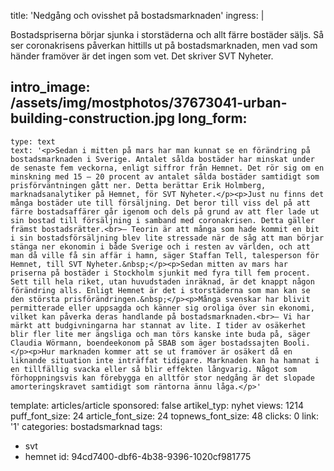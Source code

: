 title: 'Nedgång och ovisshet på bostadsmarknaden'
ingress: |
  <p>Bostadspriserna börjar sjunka i storstäderna och allt färre bostäder säljs. Så ser coronakrisens påverkan hittills ut på bostadsmarknaden, men vad som händer framöver är det ingen som vet. Det skriver SVT Nyheter.
  </p>
  
intro_image: /assets/img/mostphotos/37673041-urban-building-construction.jpg
long_form:
  -
    type: text
    text: '<p>Sedan i mitten på mars har man kunnat se en förändring på bostadsmarknaden i Sverige. Antalet sålda bostäder har minskat under de senaste fem veckorna, enligt siffror från Hemnet. Det rör sig om en minskning med 15 – 20 procent av antalet sålda bostäder samtidigt som prisförväntningen gått ner. Detta berättar Erik Holmberg, marknadsanalytiker på Hemnet, för SVT Nyheter.</p><p>Just nu finns det många bostäder ute till försäljning. Det beror till viss del på att färre bostadsaffärer går igenom och dels på grund av att fler lade ut sin bostad till försäljning i samband med coronakrisen. Detta gäller främst bostadsrätter.<br>– Teorin är att många som hade kommit en bit i sin bostadsförsäljning blev lite stressade när de såg att man börjar stänga ner ekonomin i både Sverige och i resten av världen, och att man då ville få sin affär i hamn, säger Staffan Tell, talesperson för Hemnet, till SVT Nyheter.&nbsp;</p><p>Sedan mitten av mars har priserna på bostäder i Stockholm sjunkit med fyra till fem procent. Sett till hela riket, utan huvudstaden inräknad, är det knappt någon förändring alls. Enligt Hemnet är det i storstäderna som man kan se den största prisförändringen.&nbsp;</p><p>Många svenskar har blivit permitterade eller uppsagda och känner sig oroliga över sin ekonomi, vilket kan påverka deras handlande på bostadsmarknaden.<br>– Vi har märkt att budgivningarna har stannat av lite. I tider av osäkerhet blir fler lite mer ängsliga och man törs kanske inte buda på, säger Claudia Wörmann, boendeekonom på SBAB som äger bostadssajten Booli.</p><p>Hur marknaden kommer att se ut framöver är osäkert då en liknande situation inte inträffat tidigare. Marknaden kan ha hamnat i en tillfällig svacka eller så blir effekten långvarig. Något som förhoppningsvis kan förebygga en alltför stor nedgång är det slopade amorteringskravet samtidigt som räntorna ännu låga.</p>'
template: articles/article
sponsored: false
artikel_typ: nyhet
views: 1214
puff_font_size: 24
article_font_size: 24
topnews_font_size: 48
clicks: 0
link: '1'
categories: bostadsmarknad
tags:
  - svt
  - hemnet
id: 94cd7400-dbf6-4b38-9396-1020cf981775
